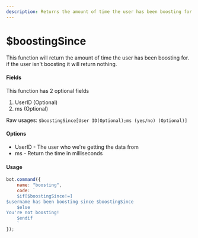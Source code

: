 ```yaml
---
description: Returns the amount of time the user has been boosting for
---
```


# $boostingSince

This function will return the amount of time the user has been boosting for. if the user isn't boosting it will return nothing.

#### Fields

This function has 2 optional fields

1. UserID \(Optional\)
2. ms \(Optional\)

Raw usages: `$boostingSince[User ID(Optional);ms (yes/no) (Optional)]`

#### Options

* UserID - The user who we're getting the data from
* ms - Return the time in milliseconds

#### Usage

```javascript
bot.command({
    name: "boosting",
    code: `
    $if[$boostingSince!=]
$username has been boosting since $boostingSince
    $else
You're not boosting!
    $endif
    `
});
```

